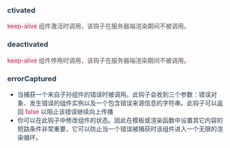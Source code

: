 ### <font style="color:rgb(44, 62, 80);">ctivated</font>
<font style="color:rgb(199, 37, 78);background-color:rgb(249, 242, 244);">keep-alive</font><font style="color:rgb(85, 85, 85);background-color:rgb(255, 249, 249);"> </font><font style="color:rgb(85, 85, 85);background-color:rgb(255, 249, 249);">组件激活时调用，该钩子在服务器端渲染期间不被调用。</font>

### [](https://www.123fe.net/principle-docs/vue/01-%E4%BB%8E%E6%BA%90%E7%A0%81%E8%A7%A3%E8%AF%BBVue%E7%94%9F%E5%91%BD%E5%91%A8%E6%9C%9F.html#deactivated)<font style="color:rgb(44, 62, 80);">deactivated</font>
<font style="color:rgb(199, 37, 78);background-color:rgb(249, 242, 244);">keep-alive</font><font style="color:rgb(85, 85, 85);background-color:rgb(255, 249, 249);"> </font><font style="color:rgb(85, 85, 85);background-color:rgb(255, 249, 249);">组件停用时调用，该钩子在服务器端渲染期间不被调用。</font>

### [](https://www.123fe.net/principle-docs/vue/01-%E4%BB%8E%E6%BA%90%E7%A0%81%E8%A7%A3%E8%AF%BBVue%E7%94%9F%E5%91%BD%E5%91%A8%E6%9C%9F.html#errorcaptured)<font style="color:rgb(44, 62, 80);">errorCaptured</font>
+ <font style="color:rgb(44, 62, 80);">当捕获一个来自子孙组件的错误时被调用。此钩子会收到三个参数：错误对象、发生错误的组件实例以及一个包含错误来源信息的字符串。此钩子可以返回</font><font style="color:rgb(44, 62, 80);"> </font><font style="color:rgb(199, 37, 78);background-color:rgb(249, 242, 244);">false</font><font style="color:rgb(44, 62, 80);"> </font><font style="color:rgb(44, 62, 80);">以阻止该错误继续向上传播</font>
+ <font style="color:rgb(44, 62, 80);">你可以在此钩子中修改组件的状态。因此在模板或渲染函数中设置其它内容的短路条件非常重要，它可以防止当一个错误被捕获时该组件进入一个无限的渲染循环。</font>

